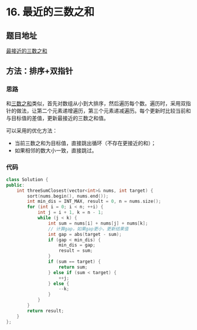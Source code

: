 # 16. 最近的三数之和

## 题目地址

[最接近的三数之和](https://leetcode-cn.com/problems/3sum-closest/submissions/)

## 方法：排序+双指针

### 思路

和[三数之和](0015.md)类似，首先对数组从小到大排序，然后遍历每个数。遍历时，采用双指针的做法，让第二个元素递增遍历，第三个元素递减遍历。每个更新时比较当前和与目标值的差值，更新最接近的三数之和值。

可以采用的优化方法：

* 当前三数之和为目标值，直接跳出循环（不存在更接近的和）；
* 如果相邻的数大小一致，直接跳过。

### 代码

```C++
class Solution {
public:
    int threeSumClosest(vector<int>& nums, int target) {
        sort(nums.begin(), nums.end());
        int min_dis = INT_MAX, result = 0, n = nums.size();
        for (int i = 0; i < n; ++i) {
            int j = i + 1, k = n - 1;
            while (j < k) {
                int sum = nums[i] + nums[j] + nums[k];
                // 计算gap，如果gap更小，更新结果值
                int gap = abs(target - sum);
                if (gap < min_dis) {
                    min_dis = gap;
                    result = sum;
                }
                if (sum == target) {
                    return sum;
                } else if (sum < target) {
                    ++j;
                } else {
                    --k;
                }
            }
        }
        return result;
    }
};
```

